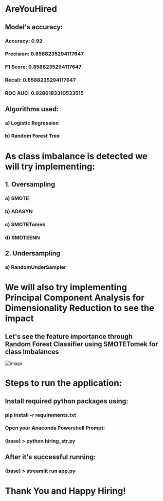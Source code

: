 # AreYouHired


## Model's accuracy:
### Accuracy: 0.92
### Precision: 0.8588235294117647
### F1 Score: 0.8588235294117647
### Recall: 0.8588235294117647
### ROC AUC: 0.9286183310533515

## Algorithms used: 
### a) Logistic Regression
### b) Random Forest Tree

# As class imbalance is detected we will try implementing:
## 1. Oversampling 
  ### a) SMOTE
  ### b) ADASYN
  ### c) SMOTETomek
  ### d) SMOTEENN

## 2. Undersampling
  ### a) RandomUnderSampler

# We will also try implementing Principal Component Analysis for Dimensionality Reduction to see the impact

## Let's see the feature importance through Random Forest Classifier using SMOTETomek for class imbalances
![image](https://github.com/user-attachments/assets/5341972b-2d87-425a-84fe-d17581adb3c3)

# Steps to run the application:
## Install required python packages using:
### pip install -r requirements.txt
### Open your Anaconda Powershell Prompt:
### (base) > python hiring_str.py

## After it's successful running:
### (base) > streamlit run app.py

# Thank You and Happy Hiring!
